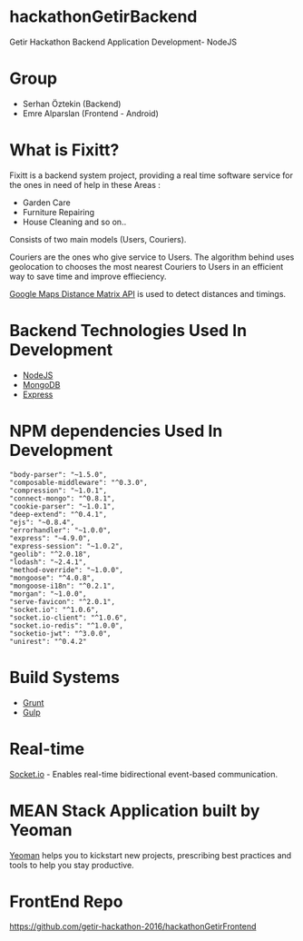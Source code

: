 # hackathonGetirBackend

Getir Hackathon Backend Application Development- NodeJS


# Group
* Serhan Öztekin (Backend)
* Emre Alparslan (Frontend - Android)

# What is Fixitt?
Fixitt is a backend system project, providing a real time software service for the ones in need of help in these Areas :

* Garden Care
* Furniture Repairing
* House Cleaning 
and so on..

Consists of two main models (Users, Couriers).

Couriers are the ones who give service to Users.
The algorithm behind uses geolocation to chooses the most nearest Couriers to Users in an efficient way to save time and improve effieciency.


[Google Maps Distance Matrix API](https://developers.google.com/maps/documentation/distance-matrix/intro) is used to detect distances and timings.

# Backend Technologies Used In Development
* [NodeJS](https://nodejs.org/en/)
* [MongoDB](https://www.mongodb.org/)
* [Express](http://expressjs.com/)




# NPM dependencies Used In Development 

    "body-parser": "~1.5.0",
    "composable-middleware": "^0.3.0",
    "compression": "~1.0.1",
    "connect-mongo": "^0.8.1",
    "cookie-parser": "~1.0.1",
    "deep-extend": "^0.4.1",
    "ejs": "~0.8.4",
    "errorhandler": "~1.0.0",
    "express": "~4.9.0",
    "express-session": "~1.0.2",
    "geolib": "^2.0.18",
    "lodash": "~2.4.1",
    "method-override": "~1.0.0",
    "mongoose": "^4.0.8",
    "mongoose-i18n": "^0.2.1",
    "morgan": "~1.0.0",
    "serve-favicon": "^2.0.1",
    "socket.io": "^1.0.6",
    "socket.io-client": "^1.0.6",
    "socket.io-redis": "^1.0.0",
    "socketio-jwt": "^3.0.0",
    "unirest": "^0.4.2"

# Build Systems

* [Grunt](http://gruntjs.com/)
* [Gulp](http://gulpjs.com/)

# Real-time

[Socket.io](http://socket.io/) - Enables real-time bidirectional event-based communication.

# MEAN Stack Application built by Yeoman

[Yeoman](http://yeoman.io/) helps you to kickstart new projects, prescribing best practices and tools to help you stay productive.


# FrontEnd Repo

https://github.com/getir-hackathon-2016/hackathonGetirFrontend



